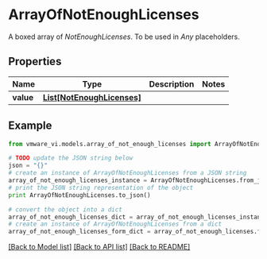 # ArrayOfNotEnoughLicenses

A boxed array of *NotEnoughLicenses*. To be used in *Any* placeholders. 

## Properties
Name | Type | Description | Notes
------------ | ------------- | ------------- | -------------
**value** | [**List[NotEnoughLicenses]**](NotEnoughLicenses.md) |  | 

## Example

```python
from vmware_vi.models.array_of_not_enough_licenses import ArrayOfNotEnoughLicenses

# TODO update the JSON string below
json = "{}"
# create an instance of ArrayOfNotEnoughLicenses from a JSON string
array_of_not_enough_licenses_instance = ArrayOfNotEnoughLicenses.from_json(json)
# print the JSON string representation of the object
print ArrayOfNotEnoughLicenses.to_json()

# convert the object into a dict
array_of_not_enough_licenses_dict = array_of_not_enough_licenses_instance.to_dict()
# create an instance of ArrayOfNotEnoughLicenses from a dict
array_of_not_enough_licenses_form_dict = array_of_not_enough_licenses.from_dict(array_of_not_enough_licenses_dict)
```
[[Back to Model list]](../README.md#documentation-for-models) [[Back to API list]](../README.md#documentation-for-api-endpoints) [[Back to README]](../README.md)


